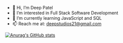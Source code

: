 - 👋 Hi, I’m Deep Patel
- 👀 I’m interested in Full Stack Software Development
- 🌱 I’m currently learning JavaScript and SQL
- 📫 Reach me at: deepstudios21@gmail.com

<!---
deep-patel21/deep-patel21 is a ✨ special ✨ repository because its `README.md` (this file) appears on your GitHub profile.
You can click the Preview link to take a look at your changes.
--->

[![Anurag's GitHub stats](https://github-readme-stats.vercel.app/api?username=deep-patel21&count_private=true&show_icons=true&theme=transparent)](https://github.com/anuraghazra/github-readme-stats)
